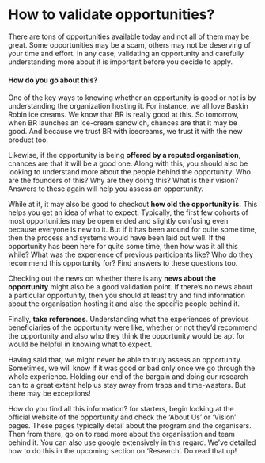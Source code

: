 # How to validate opportunities?

There are tons of opportunities available today and not all of them may be great. Some opportunities may be a scam, others may not be deserving of your time and effort. In any case, validating an opportunity and carefully understanding more about it is important before you decide to apply.

#### How do you go about this? 

One of the key ways to knowing whether an opportunity is good or not is by understanding the organization hosting it. For instance, we all love Baskin Robin ice creams. We know that BR is really good at this. So tomorrow, when BR launches an ice-cream sandwich, chances are that it may be good. And because we trust BR with icecreams, we trust it with the new product too.

Likewise, if the opportunity is being **offered by a reputed organisation**, chances are that it will be a good one. Along with this, you should also be looking to understand more about the people behind the opportunity. Who are the founders of this? Why are they doing this? What is their vision? Answers to these again will help you assess an opportunity.

While at it, it may also be good to checkout **how old the opportunity is.** This helps you get an idea of what to expect. Typically, the first few cohorts of most opportunities may be open ended and slightly confusing even because everyone is new to it. But if it has been around for quite some time, then the process and systems would have been laid out well. If the opportunity has been here for quite some time, then how was it all this while? What was the experience of previous participants like? Who do they recommend this opportunity for? Find answers to these questions too.

Checking out the news on whether there is any **news about the opportunity** might also be a good validation point. If there’s no news about a particular opportunity, then you should at least try and find information about the organisation hosting it and also the specific people behind it.

Finally, **take references**. Understanding what the experiences of previous beneficiaries of the opportunity were like, whether or not they’d recommend the opportunity and also who they think the opportunity would be apt for would be helpful in knowing what to expect.

Having said that, we might never be able to truly assess an opportunity. Sometimes, we will know if it was good or bad only once we go through the whole experience. Holding our end of the bargain and doing our research can to a great extent help us stay away from traps and time-wasters. But there may be exceptions!

How do you find all this information? for starters, begin looking at the official website of the opportunity and check the ‘About Us’ or ‘Vision’ pages. These pages typically detail about the program and the organisers. Then from there, go on to read more about the organisation and team behind it. You can also use google extensively in this regard. We’ve detailed how to do this in the upcoming section on ‘Research’. Do read that up!

